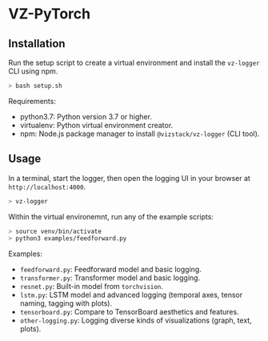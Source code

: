 # VZ-PyTorch
## Installation

Run the setup script to create a virtual environment and install the `vz-logger` CLI using npm.

```bash
> bash setup.sh
```

Requirements:
  - python3.7: Python version 3.7 or higher.
  - virtualenv: Python virtual environment creator.
  - npm: Node.js package manager to install `@vizstack/vz-logger` (CLI tool).

## Usage

In a terminal, start the logger, then open the logging UI in your browser at `http://localhost:4000`.

```bash
> vz-logger
```

Within the virtual environemnt, run any of the example scripts:

```bash
> source venv/bin/activate
> python3 examples/feedforward.py
```

Examples:
  - `feedforward.py`: Feedforward model and basic logging.
  - `transformer.py`: Transformer model and basic logging.
  - `resnet.py`: Built-in model from `torchvision`.
  - `lstm.py`: LSTM model and advanced logging (temporal axes, tensor naming, tagging with plots).
  - `tensorboard.py`: Compare to TensorBoard aesthetics and features.
  - `other-logging.py`: Logging diverse kinds of visualizations (graph, text, plots).